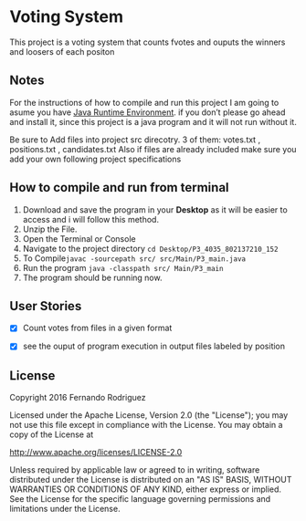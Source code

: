 # Voting System

This project is a voting system that counts fvotes and ouputs the winners and loosers of each positon

## Notes

For the instructions of how to compile and run this project I am going to asume you have [Java Runtime Environment](http://www.oracle.com/technetwork/java/javase/downloads/jre8-downloads-2133155.html). if you don’t please go ahead and install it, since this project is a java program and it will not run without it.

Be sure to Add files into project src direcotry. 3 of them: votes.txt , positions.txt , candidates.txt 
Also if files are already included make sure you add your own following project specifications

## How to compile and run from terminal 

1. Download and save the program in your **Desktop** as it will be easier to access and i will follow this method.
2. Unzip the File.
3. Open the Terminal or Console 
4. Navigate to the project directory `cd Desktop/P3_4035_802137210_152`
5. To Compile`javac -sourcepath src/ src/Main/P3_main.java`
6. Run the program `java -classpath src/ Main/P3_main`
7. The program should be running now.

## User Stories

- [x] Count votes from files in a given format
- [x] see the ouput of program execution in output files labeled by position


## License

Copyright 2016 Fernando Rodriguez

Licensed under the Apache License, Version 2.0 (the "License");
you may not use this file except in compliance with the License.
You may obtain a copy of the License at

http://www.apache.org/licenses/LICENSE-2.0

Unless required by applicable law or agreed to in writing, software
distributed under the License is distributed on an "AS IS" BASIS,
WITHOUT WARRANTIES OR CONDITIONS OF ANY KIND, either express or implied.
See the License for the specific language governing permissions and
limitations under the License.
